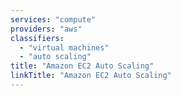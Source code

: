```yaml
---
services: "compute"
providers: "aws"
classifiers: 
  - "virtual machines"
  - "auto scaling"
title: "Amazon EC2 Auto Scaling"
linkTitle: "Amazon EC2 Auto Scaling"
---
```

